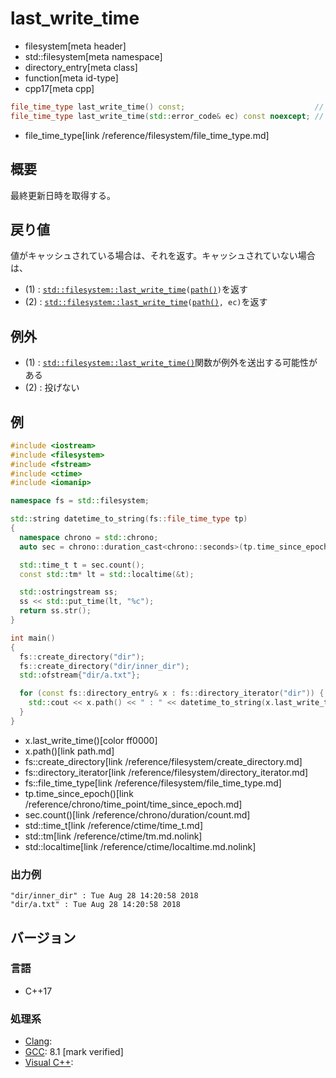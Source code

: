 # last_write_time
* filesystem[meta header]
* std::filesystem[meta namespace]
* directory_entry[meta class]
* function[meta id-type]
* cpp17[meta cpp]

```cpp
file_time_type last_write_time() const;                             // (1)
file_time_type last_write_time(std::error_code& ec) const noexcept; // (2)
```
* file_time_type[link /reference/filesystem/file_time_type.md]

## 概要
最終更新日時を取得する。


## 戻り値
値がキャッシュされている場合は、それを返す。キャッシュされていない場合は、

- (1) : [`std::filesystem::last_write_time`](/reference/filesystem/last_write_time.md)`(`[`path()`](path.md)`)`を返す
- (2) : [`std::filesystem::last_write_time`](/reference/filesystem/last_write_time.md)`(`[`path()`](path.md)`, ec)`を返す


## 例外
- (1) : [`std::filesystem::last_write_time()`](/reference/filesystem/last_write_time.md)関数が例外を送出する可能性がある
- (2) : 投げない


## 例
```cpp example
#include <iostream>
#include <filesystem>
#include <fstream>
#include <ctime>
#include <iomanip>

namespace fs = std::filesystem;

std::string datetime_to_string(fs::file_time_type tp)
{
  namespace chrono = std::chrono;
  auto sec = chrono::duration_cast<chrono::seconds>(tp.time_since_epoch());

  std::time_t t = sec.count();
  const std::tm* lt = std::localtime(&t);

  std::ostringstream ss;
  ss << std::put_time(lt, "%c");
  return ss.str();
}

int main()
{
  fs::create_directory("dir");
  fs::create_directory("dir/inner_dir");
  std::ofstream{"dir/a.txt"};

  for (const fs::directory_entry& x : fs::directory_iterator("dir")) {
    std::cout << x.path() << " : " << datetime_to_string(x.last_write_time()) << std::endl;
  }
}
```
* x.last_write_time()[color ff0000]
* x.path()[link path.md]
* fs::create_directory[link /reference/filesystem/create_directory.md]
* fs::directory_iterator[link /reference/filesystem/directory_iterator.md]
* fs::file_time_type[link /reference/filesystem/file_time_type.md]
* tp.time_since_epoch()[link /reference/chrono/time_point/time_since_epoch.md]
* sec.count()[link /reference/chrono/duration/count.md]
* std::time_t[link /reference/ctime/time_t.md]
* std::tm[link /reference/ctime/tm.md.nolink]
* std::localtime[link /reference/ctime/localtime.md.nolink]

### 出力例
```
"dir/inner_dir" : Tue Aug 28 14:20:58 2018
"dir/a.txt" : Tue Aug 28 14:20:58 2018
```

## バージョン
### 言語
- C++17

### 処理系
- [Clang](/implementation.md#clang):
- [GCC](/implementation.md#gcc): 8.1 [mark verified]
- [Visual C++](/implementation.md#visual_cpp):
